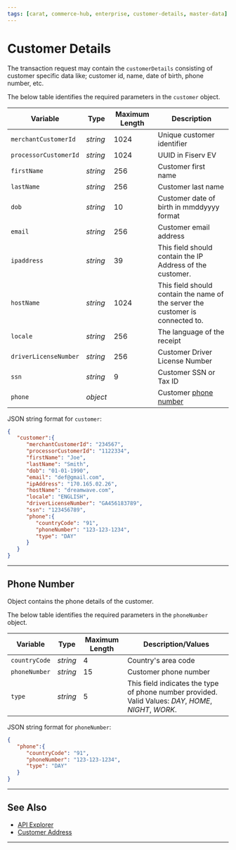 ```yaml
---
tags: [carat, commerce-hub, enterprise, customer-details, master-data]
---
```


# Customer Details

The transaction request may contain the `customerDetails` consisting of customer specific data like; customer id, name, date of birth, phone number, etc.  

<!--
type: tab
title: customer
-->

The below table identifies the required parameters in the `customer` object.

| Variable | Type | Maximum Length | Description |
| -------- | -- | ------------ | ------------------ |
| `merchantCustomerId` | *string* | 1024 | Unique customer identifier |
| `processorCustomerId` | *string* | 1024 | UUID in Fiserv EV |
| `firstName` | *string* | 256 | Customer first name |
| `lastName` | *string* | 256 | Customer last name |
| `dob` | *string* | 10 | Customer date of birth in mmddyyyy format |
| `email` | *string* | 256 | Customer email address |
| `ipaddress` | *string* | 39 | This field should contain the IP Address of the customer. |
| `hostName` | *string* | 1024 | This field should contain the name of the server the customer is connected to.|
| `locale` | *string* | 256 | The language of the receipt|
| `driverLicenseNumber` | *string* | 256 | Customer Driver License Number |
| `ssn` | *string* | 9 | Customer SSN or Tax ID |
| `phone` | *object* |  | Customer [phone number](#phone-number) |


<!--
type: tab
title: JSON Example
-->

JSON string format for `customer`:

```json
{
   "customer":{
      "merchantCustomerId": "234567",
      "processorCustomerId": "1122334",
      "firstName": "Joe",
      "lastName": "Smith",
      "dob": "01-01-1990",
      "email": "def@gmail.com",
      "ipAddress": "170.165.02.26",
      "hostName": "dreamwave.com",
      "locale": "ENGLISH",
      "driverLicenseNumber": "GA456183789",
      "ssn": "123456789",
      "phone":{
         "countryCode": "91",
         "phoneNumber": "123-123-1234",
         "type": "DAY"
      }
   }
}
```

<!-- type: tab-end -->

---

## Phone Number

Object contains the phone details of the customer.

<!--
type: tab
title: phone
-->

The below table identifies the required parameters in the `phoneNumber` object.

| Variable | Type |Maximum Length | Description/Values |
| -------- | -- | ------------ | ------------------ |
| `countryCode` | *string* | 4 | Country's area code |
| `phoneNumber` | *string* | 15 | Customer phone number |
| `type` | *string* | 5 | This field indicates the type of phone number provided. Valid Values: *DAY*, *HOME*, *NIGHT*, *WORK*. |

<!--
type: tab
title: JSON Example
-->

JSON string format for `phoneNumber`:

```json
{
   "phone":{
      "countryCode": "91",
      "phoneNumber": "123-123-1234",
      "type": "DAY"
   }
}
```

<!-- type: tab-end -->

---

## See Also

- [API Explorer](./api/?type=post&path=/payments/v1/charges)
- [Customer Address](?path=docs/Resources/Master-Data/Address.md)

---
